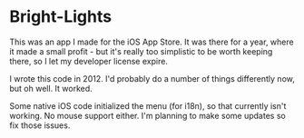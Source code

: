 Bright-Lights
=============

This was an app I made for the iOS App Store. It was there for a year, where it made a small profit - but it's really too simplistic to be worth keeping there, so I let my developer license expire.

I wrote this code in 2012. I'd probably do a number of things differently now, but oh well. It worked.

Some native iOS code initialized the menu (for i18n), so that currently isn't working. No mouse support either. I'm planning to make some updates so fix those issues.
